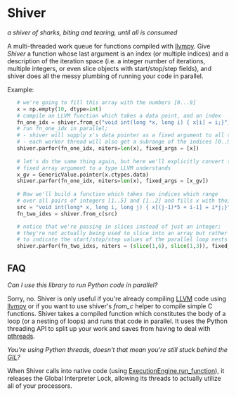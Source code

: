 Shiver
======
*a shiver of sharks, biting and tearing, until all is consumed*

A multi-threaded work queue for functions compiled with [llvmpy](http://http://www.llvmpy.org/). 
Give *Shiver* a function whose last argument is an index (or multiple indices) and a description of the 
iteration space (i.e. a integer number of iterations, multiple integers, or even slice objects with start/stop/step fields), 
and shiver does all the messy plumbing of running your code in parallel. 

Example:

```python
   # we're going to fill this array with the numbers [0...9]
   x = np.empty(10, dtype=int)
   # compile an LLVM function which takes a data point, and an index
   fn_one_idx = shiver.from_c("void int(long *x, long i) { x[i] = i;}")   
   # run fn_one_idx in parallel;
   # - shiver will supply x's data pointer as a fixed argument to all threads 
   # - each worker thread will also get a subrange of the indices [0..9]
   shiver.parfor(fn_one_idx, niters=len(x), fixed_args = [x])
   
   # let's do the same thing again, but here we'll explicitly convert the 
   # fixed array argument to a type LLVM understands 
   x_gv = GenericValue.pointer(x.ctypes.data)
   shiver.parfor(fn_one_idx, niters=len(x), fixed_args = [x_gv])
   
   # Now we'll build a function which takes two indices which range 
   # over all pairs of integers [1..5] and [1..2] and fills x with their products
   src = "void int(long* x, long i, long j) { x[(j-1)*5 + i-1] = i*j;}" 
   fn_two_idxs = shiver.from_c(src)

   # notice that we're passing in slices instead of just an integer; 
   # they're not actually being used to slice into an array but rather 
   # to indicate the start/stop/step values of the parallel loop nests
   shiver.parfor(fn_two_idxs, niters = (slice(1,6), slice(1,3)), fixed_args =[x])
```


FAQ
----

*Can I use this library to run Python code in parallel?* 
    
Sorry, no. Shiver is only useful if you're already compiling [LLVM](http://www.drdobbs.com/architecture-and-design/the-design-of-llvm/240001128) code using [llvmpy](http://www.llvmpy.org/) or if you want to use shiver's *from_c* helper to compile simple C functions. Shiver takes a compiled function which constitutes the body of a loop (or a nesting of loops) and runs that code in parallel. It uses the Python threading API to split up your work and saves from having to deal with [pthreads](http://www.cs.fsu.edu/~baker/realtime/restricted/notes/pthreads.html). 


*You're using Python threads, doesn't that mean you're still stuck behind the [GIL](http://stackoverflow.com/questions/1294382/what-is-a-global-interpreter-lock-gil)?*

When Shiver calls into native code (using [ExecutionEngine.run_function](http://sourcecodebrowser.com/llvm-py/0.5plus-psvn85/classllvm_1_1ee_1_1_execution_engine.html#a4da1e185faa9926638751f2bde570ad2)), it releases the Global Interpreter Lock, allowing its threads to actually utilize all of your processors. 

